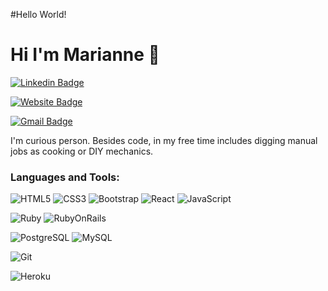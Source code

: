 #Hello World!

# Hi I'm Marianne 👋
[![Linkedin Badge](https://img.shields.io/badge/-Marianne-blue?style=flat&logo=Linkedin&logoColor=white&link=http://www.linkedin.com/in/marianne-aguiar-dev)](http://www.linkedin.com/in/marianne-aguiar-dev)

[![Website Badge](https://img.shields.io/badge/-marianneag.dev-47CCCC?style=flat&logo=Google-Chrome&logoColor=white&link=https://www.marianneag.dev/)](https://www.marianneag.dev/)

[![Gmail Badge](https://img.shields.io/badge/-Marianne-c14438?style=flat&logo=Gmail&logoColor=white&link=mailto:contact@marianneag.dev)](mailto:contact@marianneag.dev)

I'm curious person. Besides code, in my free time includes digging manual jobs as cooking or DIY mechanics. 

### Languages and Tools:

![HTML5](https://img.shields.io/badge/-HTML5-E34F26?style=flat-square&logo=html5&logoColor=white)
![CSS3](https://img.shields.io/badge/-CSS3-1572B6?style=flat-square&logo=css3)
![Bootstrap](https://img.shields.io/badge/-Bootstrap-563D7C?style=flat-square&logo=bootstrap)
![React](https://img.shields.io/badge/-React-black?style=flat-square&logo=react)
![JavaScript](https://img.shields.io/badge/-JavaScript-black?style=flat-square&logo=javascript)

![Ruby](https://img.shields.io/badge/ruby-ruby-red)
![RubyOnRails](https://img.shields.io/badge/Rails-rails-red)

![PostgreSQL](https://img.shields.io/badge/-PostgreSQL-336791?style=flat-square&logo=postgresql)
![MySQL](https://img.shields.io/badge/-MySQL-black?style=flat-square&logo=mysql)

![Git](https://img.shields.io/badge/-Git-black?style=flat-square&logo=git)

![Heroku](https://img.shields.io/badge/-Heroku-430098?style=flat-square&logo=heroku)
